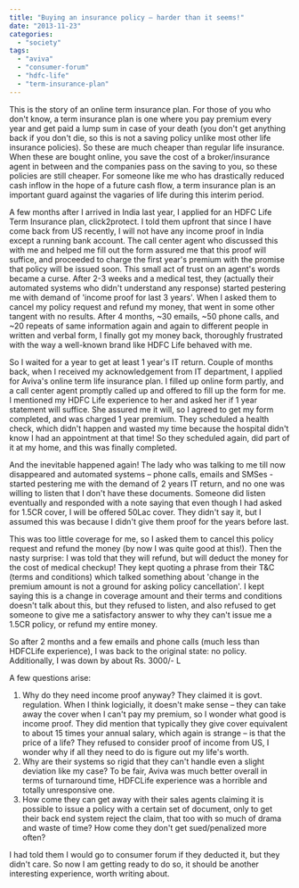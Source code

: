 ```yaml
---
title: "Buying an insurance policy – harder than it seems!"
date: "2013-11-23"
categories: 
  - "society"
tags: 
  - "aviva"
  - "consumer-forum"
  - "hdfc-life"
  - "term-insurance-plan"
---
```


This is the story of an online term insurance plan. For those of you who don't know, a term insurance plan is one where you pay premium every year and get paid a lump sum in case of your death (you don't get anything back if you don't die, so this is not a saving policy unlike most other life insurance policies). So these are much cheaper than regular life insurance. When these are bought online, you save the cost of a broker/insurance agent in between and the companies pass on the saving to you, so these policies are still cheaper. For someone like me who has drastically reduced cash inflow in the hope of a future cash flow, a term insurance plan is an important guard against the vagaries of life during this interim period.

A few months after I arrived in India last year, I applied for an HDFC Life Term Insurance plan, click2protect. I told them upfront that since I have come back from US recently, I will not have any income proof in India except a running bank account. The call center agent who discussed this with me and helped me fill out the form assured me that this proof will suffice, and proceeded to charge the first year's premium with the promise that policy will be issued soon. This small act of trust on an agent's words became a curse. After 2-3 weeks and a medical test, they (actually their automated systems who didn't understand any response) started pestering me with demand of 'income proof for last 3 years'. When I asked them to cancel my policy request and refund my money, that went in some other tangent with no results. After 4 months, ~30 emails, ~50 phone calls, and ~20 repeats of same information again and again to different people in written and verbal form, I finally got my money back, thoroughly frustrated with the way a well-known brand like HDFC Life behaved with me.

So I waited for a year to get at least 1 year's IT return. Couple of months back, when I received my acknowledgement from IT department, I applied for Aviva's online term life insurance plan. I filled up online form partly, and a call center agent promptly called up and offered to fill up the form for me. I mentioned my HDFC Life experience to her and asked her if 1 year statement will suffice. She assured me it will, so I agreed to get my form completed, and was charged 1 year premium. They scheduled a health check, which didn't happen and wasted my time because the hospital didn't know I had an appointment at that time! So they scheduled again, did part of it at my home, and this was finally completed.

And the inevitable happened again! The lady who was talking to me till now disappeared and automated systems – phone calls, emails and SMSes - started pestering me with the demand of 2 years IT return, and no one was willing to listen that I don't have these documents. Someone did listen eventually and responded with a note saying that even though I had asked for 1.5CR cover, I will be offered 50Lac cover. They didn't say it, but I assumed this was because I didn't give them proof for the years before last.

This was too little coverage for me, so I asked them to cancel this policy request and refund the money (by now I was quite good at this!). Then the nasty surprise: I was told that they will refund, but will deduct the money for the cost of medical checkup! They kept quoting a phrase from their T&C (terms and conditions) which talked something about 'change in the premium amount is not a ground for asking policy cancellation'. I kept saying this is a change in coverage amount and their terms and conditions doesn't talk about this, but they refused to listen, and also refused to get someone to give me a satisfactory answer to why they can't issue me a 1.5CR policy, or refund my entire money.

So after 2 months and a few emails and phone calls (much less than HDFCLife experience), I was back to the original state: no policy. Additionally, I was down by about Rs. 3000/- L

A few questions arise:

1. Why do they need income proof anyway? They claimed it is govt. regulation. When I think logicially, it doesn't make sense – they can take away the cover when I can't pay my premium, so I wonder what good is income proof. They did mention that typically they give cover equivalent to about 15 times your annual salary, which again is strange – is that the price of a life? They refused to consider proof of income from US, I wonder why if all they need to do is figure out my life's worth.
2. Why are their systems so rigid that they can't handle even a slight deviation like my case? To be fair, Aviva was much better overall in terms of turnaround time, HDFCLife experience was a horrible and totally unresponsive one.
3. How come they can get away with their sales agents claiming it is possible to issue a policy with a certain set of document, only to get their back end system reject the claim, that too with so much of drama and waste of time? How come they don't get sued/penalized more often?

I had told them I would go to consumer forum if they deducted it, but they didn't care. So now I am getting ready to do so, it should be another interesting experience, worth writing about.
